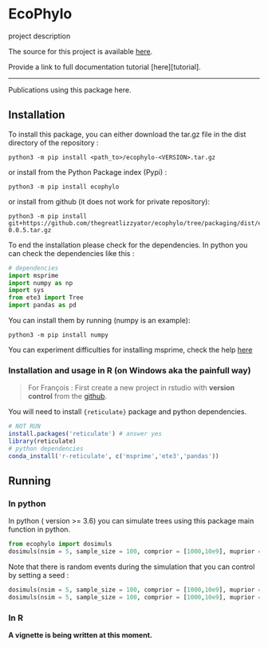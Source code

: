 # EcoPhylo

project description

The source for this project is available [here][src].

Provide a link to full documentation tutorial [here][tutorial]. 

----

Publications using this package here. 

[src]: https://github.com/thegreatlizzyator/ecophylo

## Installation ##

To install this package, you can either download the tar.gz file in the dist directory of the repository :
```shell
python3 -m pip install <path_to>/ecophylo-<VERSION>.tar.gz
``` 

or install from the Python Package index (Pypi) :

```shell
python3 -m pip install ecophylo
``` 

or install from github (it does not work for private repository):

```shell
python3 -m pip install git+https://github.com/thegreatlizzyator/ecophylo/tree/packaging/dist/ecophylo-0.0.5.tar.gz
```
<!---
TODO : check if better way to check on dependencies
-->
To end the installation please check for the dependencies. In python you can check the dependencies like this :
```python
# dependencies
import msprime
import numpy as np
import sys
from ete3 import Tree
import pandas as pd
```

You can install them by running (numpy is an example):
```shell
python3 -m pip install numpy
```
You can experiment difficulties for installing msprime, check the help [here][msprime]

[msprime]: https://msprime.readthedocs.io/en/stable/installation.html

### Installation and usage in R (on Windows aka the painfull way)

> For François : First create a new project in rstudio with **version control** from the [github](https://github.com/thegreatlizzyator/ecophylo). 

You will need to install `{reticulate}` package and python dependencies.

```r
# NOT RUN
install.packages('reticulate') # answer yes
library(reticulate)
# python dependencies
conda_install('r-reticulate', c('msprime','ete3','pandas'))
```

## Running ##

### In python

In python ( version >= 3.6) you can simulate trees using this package main function in python. 
```python
from ecophylo import dosimuls
dosimuls(nsim = 5, sample_size = 100, comprior = [1000,10e9], muprior = [1e-6] , verbose = True)
```

Note that there is random events during the simulation that you can control by setting a seed :
```python
dosimuls(nsim = 5, sample_size = 100, comprior = [1000,10e9], muprior = [1e-6] , verbose = True, seed = 42)
dosimuls(nsim = 5, sample_size = 100, comprior = [1000,10e9], muprior = [1e-6] , verbose = True, seed = 42)
```

### In R

**A vignette is being written at this moment.**
